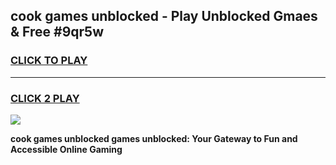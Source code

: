 
## cook games unblocked - Play Unblocked Gmaes & Free #9qr5w
<h3>
<a href="https://news.freeplayer.one?title=cook_games_unblocked&ref=24F">CLICK TO PLAY</a></h3>
<hr>

<h3>
<a href="https://news.freeplayer.one?title=cook_games_unblocked&ref=24F">CLICK 2 PLAY</a>
  
</h3>

<a href="https://news.freeplayer.one?title=cook_games_unblocked&ref=24F/"><img src="https://clearcache.store/games.png"></a>


**cook games unblocked games unblocked: Your Gateway to Fun and Accessible Online Gaming**
